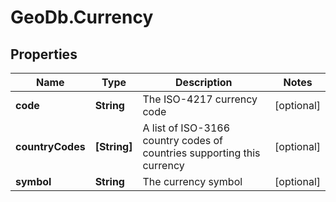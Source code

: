 # GeoDb.Currency

## Properties
Name | Type | Description | Notes
------------ | ------------- | ------------- | -------------
**code** | **String** | The ISO-4217 currency code | [optional] 
**countryCodes** | **[String]** | A list of ISO-3166 country codes of countries supporting this currency | [optional] 
**symbol** | **String** | The currency symbol | [optional] 



